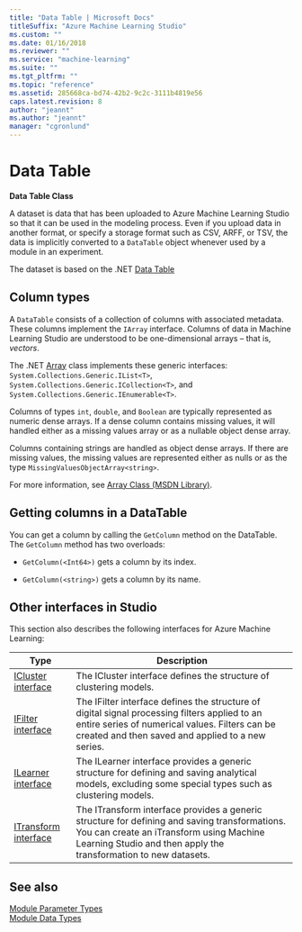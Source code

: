 ```yaml
---
title: "Data Table | Microsoft Docs"
titleSuffix: "Azure Machine Learning Studio"
ms.custom: ""
ms.date: 01/16/2018
ms.reviewer: ""
ms.service: "machine-learning"
ms.suite: ""
ms.tgt_pltfrm: ""
ms.topic: "reference"
ms.assetid: 285668ca-bd74-42b2-9c2c-3111b4819e56
caps.latest.revision: 8
author: "jeannt"
ms.author: "jeannt"
manager: "cgronlund"
---
```

# Data Table

**Data Table Class**  

A dataset is data that has been uploaded to Azure Machine Learning Studio so that it can be used in the modeling process.  Even if you upload data in another format, or specify a storage format such as CSV, ARFF, or TSV, the data is implicitly converted to a `DataTable` object whenever used by a module in an experiment.

The dataset is based on the .NET [Data Table](https://msdn.microsoft.com/library/system.data.datatable\(v=vs.110\).aspx)  
  
## Column types

A `DataTable` consists of a collection of columns with associated metadata.  These columns implement the `IArray` interface. Columns of data in Machine Learning Studio are understood to be one-dimensional arrays – that is, *vectors*.  
  

The .NET [Array](https://msdn.microsoft.com/library/system.array.aspx) class implements these generic interfaces:  `System.Collections.Generic.IList<T>`, `System.Collections.Generic.ICollection<T>`, and `System.Collections.Generic.IEnumerable<T>`.  
  

Columns of types `int`, `double`, and `Boolean` are typically represented as numeric dense arrays.  If a dense column contains missing values, it will handled either as a missing values array or as a nullable object dense array.  

Columns containing strings are handled as object dense arrays. If there are missing values, the missing values are represented either as nulls or as the type `MissingValuesObjectArray<string>`.  
  
For more information, see [Array Class (MSDN Library)](https://msdn.microsoft.com/library/system.array.aspx).  
  
## Getting columns in a DataTable  

You can get a column by calling the `GetColumn` method on the DataTable.  The `GetColumn` method has two overloads:  
  
-   `GetColumn(<Int64>)` gets a column by its index.  
  
-   `GetColumn(<string>)` gets a column by its name.  
  
## Other interfaces in Studio  

This section also describes the following interfaces for Azure Machine Learning:  
  
|Type|Description|  
|----------|-----------------|  
|[ICluster interface](icluster-interface.md)|The ICluster interface defines the structure of clustering models.|  
|[IFilter interface](ifilter-interface.md)|The IFilter interface defines the structure of digital signal processing filters applied to an entire series of numerical values. Filters can be created and then saved and applied to a new series.|  
|[ILearner interface](ilearner-interface.md)|The ILearner interface provides a generic structure for defining and saving analytical models, excluding some special types such as clustering models.|  
|[ITransform interface](itransform-interface.md)|The ITransform interface provides a generic structure for defining and saving transformations. You can create an iTransform using Machine Learning Studio and then apply the transformation to new datasets.|  
  
## See also  
 [Module Parameter Types](machine-learning-module-parameter-types.md)   
 [Module Data Types](machine-learning-module-data-types.md)